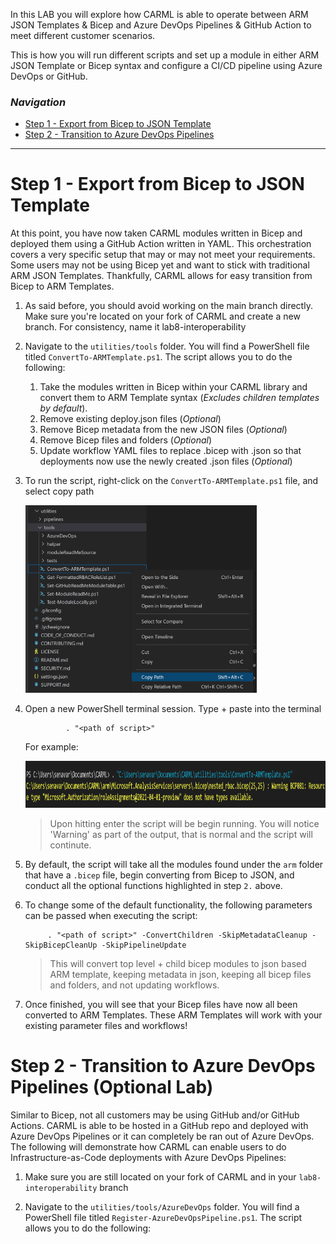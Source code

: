 In this LAB you will explore how CARML is able to operate between ARM JSON Templates & Bicep and Azure DevOps Pipelines & GitHub Action to meet different customer scenarios.  

This is how you will run different scripts and set up a module in either ARM JSON Template or Bicep syntax and configure a CI/CD pipeline using Azure DevOps or GitHub.

### _Navigation_
- [Step 1 - Export from Bicep to JSON Template](#Step-1---Export-from-Bicep-to-JSON-Template)
- [Step 2 - Transition to Azure DevOps Pipelines](#Step-2---Test-the-module)
---

# Step 1 - Export from Bicep to JSON Template

At this point, you have now taken CARML modules written in Bicep and deployed them using a GitHub Action written in YAML. This orchestration covers a very specific setup that may or may not meet your requirements. Some users may not be using Bicep yet and want to stick with traditional ARM JSON Templates. Thankfully, CARML allows for easy transition from Bicep to ARM Templates. 

1. As said before, you should avoid working on the main branch directly. Make sure you're located on your fork of CARML and create a new branch. For consistency, name it lab8-interoperability

1. Navigate to the `utilities/tools` folder. You will find a PowerShell file titled `ConvertTo-ARMTemplate.ps1`. The script allows you to do the following:
    1. Take the modules written in Bicep within your CARML library and convert them to ARM Template syntax (_Excludes children templates by default_). 
    1. Remove existing deploy.json files (_Optional_)
    1. Remove Bicep metadata from the new JSON files (_Optional_)
    1. Remove Bicep files and folders (_Optional_)
    1. Update workflow YAML files to replace .bicep with .json so that deployments now use the newly created .json files (_Optional_)

1. To run the script, right-click on the `ConvertTo-ARMTemplate.ps1` file, and select copy path

    <img src="./media/Lab8/copyPathofScript.png" alt="Copy Path of ConvertTo-ARMTemplate.ps1" height="300">

1. Open a new PowerShell terminal session. Type + paste into the terminal

                . "<path of script>" 

    For example:

    <img src="./media/Lab8/scriptOutput.png" alt="Terminal Output for CoverTo-ARMTemplate.ps1" height="75">

    > Upon hitting enter the script will be begin running. You will notice 'Warning' as part of the output, that is normal and the script will continute. 

1. By default, the script will take all the modules found under the `arm` folder that have a `.bicep`   file, begin converting from Bicep to JSON, and conduct all the optional functions highlighted in step `2.` above. 

1. To change some of the default functionality, the following parameters can be passed when executing the script:

            . "<path of script>" -ConvertChildren -SkipMetadataCleanup -SkipBicepCleanUp -SkipPipelineUpdate

    > This will convert top level + child bicep modules to json based ARM template, keeping metadata in json, keeping all bicep files and folders, and not updating workflows.

1. Once finished, you will see that your Bicep files have now all been converted to ARM Templates. These ARM Templates will work with your existing parameter files and workflows!

# Step 2 - Transition to Azure DevOps Pipelines (Optional Lab)

Similar to Bicep, not all customers may be using GitHub and/or GitHub Actions. CARML is able to be hosted in a GitHub repo and deployed with Azure DevOps Pipelines or it can completely be ran out of Azure DevOps. The following will demonstrate how CARML can enable users to do Infrastructure-as-Code deployments with Azure DevOps Pipelines:

1. Make sure you are still located on your fork of CARML and in your `lab8-interoperability` branch

1. Navigate to the `utilities/tools/AzureDevOps` folder. You will find a PowerShell file titled `Register-AzureDevOpsPipeline.ps1`. The script allows you to do the following:

